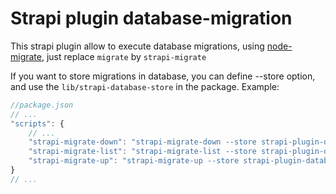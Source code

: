 # Strapi plugin database-migration

This strapi plugin allow to execute database migrations, using [node-migrate](https://github.com/tj/node-migrate#usage), just replace `migrate` by `strapi-migrate`

If you want to store migrations in database, you can define --store option, and use the `lib/strapi-database-store` in the package. Example:

```javascript
//package.json
// ...
"scripts": {
    // ...
    "strapi-migrate-down": "strapi-migrate-down --store strapi-plugin-database-migration/lib/strapi-database-store",
    "strapi-migrate-list": "strapi-migrate-list --store strapi-plugin-database-migration/lib/strapi-database-store",
    "strapi-migrate-up": "strapi-migrate-up --store strapi-plugin-database-migration/lib/strapi-database-store"
}
// ...
```

